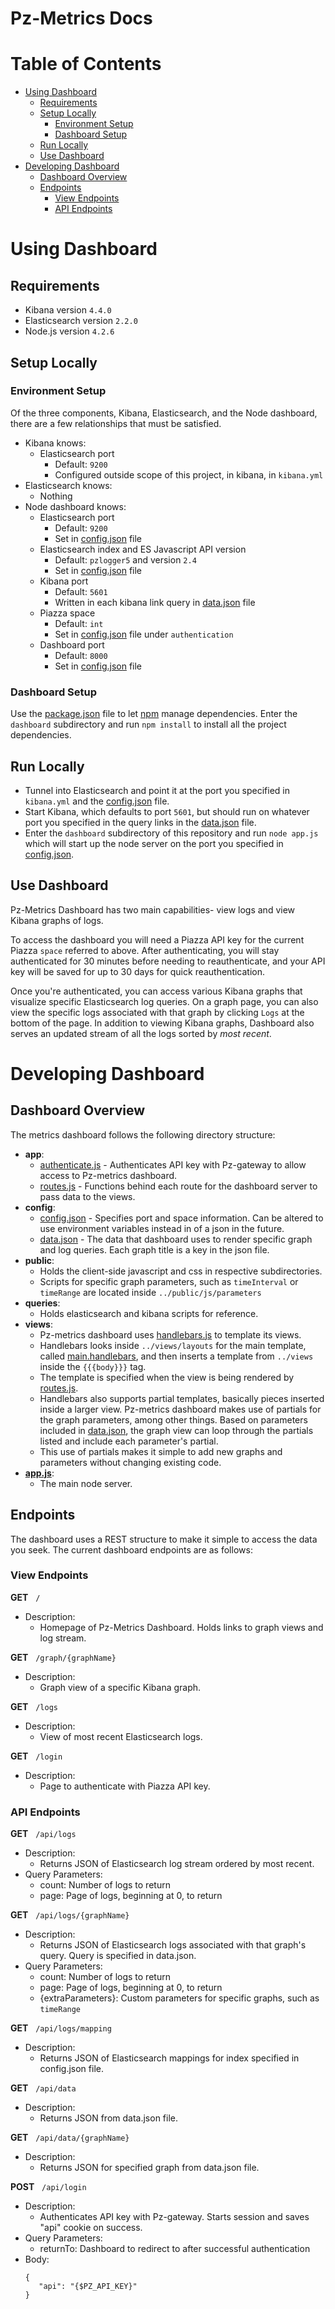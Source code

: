 # Pz-Metrics Docs

# Table of Contents
* [Using Dashboard](#using-dashboard)
    * [Requirements](#requirements)
    * [Setup Locally](#setup-locally)
        * [Environment Setup](#environment-setup)
        * [Dashboard Setup](#dashboard-setup)
    * [Run Locally](#run-locally)
    * [Use Dashboard](#use-dashboard)
* [Developing Dashboard](#developing-dashboard)
   * [Dashboard Overview](#dashboard-overview)
   * [Endpoints](#endpoints)
      * [View Endpoints](#view-endpoints)
      * [API Endpoints](#api-endpoints)


# Using Dashboard

## Requirements
- Kibana version `4.4.0`
- Elasticsearch version `2.2.0`
- Node.js version `4.2.6`


## Setup Locally

### Environment Setup
Of the three components, Kibana, Elasticsearch, and the Node dashboard, there are a few relationships that must be satisfied.
 - Kibana knows:
    - Elasticsearch port
      - Default: `9200`
      - Configured outside scope of this project, in kibana, in `kibana.yml`
 - Elasticsearch knows:
    - Nothing
 - Node dashboard knows:
    - Elasticsearch port
      - Default: `9200`
      - Set in [config.json](/config/config.json) file
    - Elasticsearch index and ES Javascript API version
      - Default: `pzlogger5` and version  `2.4`
      - Set in [config.json](/config/config.json) file
    - Kibana port
      - Default: `5601`
      - Written in each kibana link query in [data.json](/config/data.json) file
    - Piazza space
      - Default: `int`
      - Set in [config.json](/config/config.json) file under `authentication`
    - Dashboard port
      - Default: `8000`
      - Set in [config.json](/config/config.json) file
      
### Dashboard Setup
Use the [package.json](/package.json) file to let [npm](https://www.npmjs.com/) manage dependencies. Enter the `dashboard` subdirectory and run ` npm install ` to install all the project dependencies.
      
## Run Locally
* Tunnel into Elasticsearch and point it at the port you specified in `kibana.yml` and the [config.json](/config/config.json) file. 
* Start Kibana, which defaults to port `5601`, but should run on whatever port you specified in the query links in the [data.json](/config/data.json) file.
* Enter the `dashboard` subdirectory of this repository and run `node app.js` which will start up the node server on the port you specified in [config.json](/config/config.json).

## Use Dashboard
Pz-Metrics Dashboard has two main capabilities- view logs and view Kibana graphs of logs. 

To access the dashboard you will need a Piazza API key for the current Piazza `space` referred to above. After authenticating, you will stay authenticated for 30 minutes before needing to reauthenticate, and your API key will be saved for up to 30 days for quick reauthentication. 

Once you're authenticated, you can access various Kibana graphs that visualize specific Elasticsearch log queries. On a graph page, you can also view the specific logs associated with that graph by clicking `Logs` at the bottom of the page. In addition to viewing Kibana graphs, Dashboard also serves an updated stream of all the logs sorted by _most recent_.



# Developing Dashboard

## Dashboard Overview
The metrics dashboard follows the following directory structure:

* **app**: 
   * [authenticate.js](/authenticate.js) - Authenticates API key with Pz-gateway to allow access to Pz-metrics dashboard.
   * [routes.js](/routes.js) - Functions behind each route for the dashboard server to pass data to the views.
* **config**:
   * [config.json](/config/config.json) - Specifies port and space information. Can be altered to use environment variables instead in of a json in the future.
   * [data.json](/config/data.json) - The data that dashboard uses to render specific graph and log queries. Each graph title is a key in the json file.
* **public**:
   * Holds the client-side javascript and css in respective subdirectories. 
   * Scripts for specific graph parameters, such as `timeInterval` or `timeRange` are located inside `../public/js/parameters`
* **queries**:
   * Holds elasticsearch and kibana scripts for reference.
* **views**:
   * Pz-metrics dashboard uses [handlebars.js](http://handlebarsjs.com/) to template its views.
   * Handlebars looks inside `../views/layouts` for the main template, called [main.handlebars](/views/layouts/main.handlebars), and then inserts a template from `../views` inside the `{{{body}}}` tag.
   * The template is specified when the view is being rendered by [routes.js](/app/routes.js).
   * Handlebars also supports partial templates, basically pieces inserted inside a larger view. Pz-metrics dashboard makes use of partials for the graph parameters, among other things. Based on parameters included in [data.json](/config/data.json), the graph view can loop through the partials listed and include each parameter's partial.
   * This use of partials makes it simple to add new graphs and parameters without changing existing code.
* [**app.js**](app.js):
   * The main node server.
   
   
## Endpoints
The dashboard uses a REST structure to make it simple to access the data you seek. The current dashboard endpoints are as follows:

### View Endpoints
**GET**&nbsp;&nbsp;&nbsp;`/`
   * Description:
      * Homepage of Pz-Metrics Dashboard. Holds links to graph views and log stream.
         
**GET**&nbsp;&nbsp;&nbsp;`/graph/{graphName}`
   * Description:
      * Graph view of a specific Kibana graph.
         
**GET**&nbsp;&nbsp;&nbsp;`/logs`
   * Description:
      * View of most recent Elasticsearch logs.
         
**GET**&nbsp;&nbsp;&nbsp;`/login`
   * Description:
      * Page to authenticate with Piazza API key.
         
         
### API Endpoints     
**GET**&nbsp;&nbsp;&nbsp;`/api/logs`
   * Description:
      * Returns JSON of Elasticsearch log stream ordered by most recent.
   * Query Parameters:
      * count: Number of logs to return
      * page: Page of logs, beginning at 0, to return
         
**GET**&nbsp;&nbsp;&nbsp;`/api/logs/{graphName}`
   * Description:
      * Returns JSON of Elasticsearch logs associated with that graph's query. Query is specified in data.json.
   * Query Parameters:
      * count: Number of logs to return
      * page: Page of logs, beginning at 0, to return
      * {extraParameters}: Custom parameters for specific graphs, such as `timeRange`

**GET**&nbsp;&nbsp;&nbsp;`/api/logs/mapping`
   * Description:
      * Returns JSON of Elasticsearch mappings for index specified in  config.json file.
         
**GET**&nbsp;&nbsp;&nbsp;`/api/data`
   * Description:
      * Returns JSON from data.json file.
      
**GET**&nbsp;&nbsp;&nbsp;`/api/data/{graphName}`
   * Description:
      * Returns JSON for specified graph from data.json file.
         
**POST**&nbsp;&nbsp;&nbsp;`/api/login`
   * Description:
      * Authenticates API key with Pz-gateway. Starts session and saves "api" cookie on success.
   * Query Parameters:
      * returnTo: Dashboard to redirect to after successful authentication
   * Body:
      ```
      {
         "api": "{$PZ_API_KEY}"
      }
      ```
